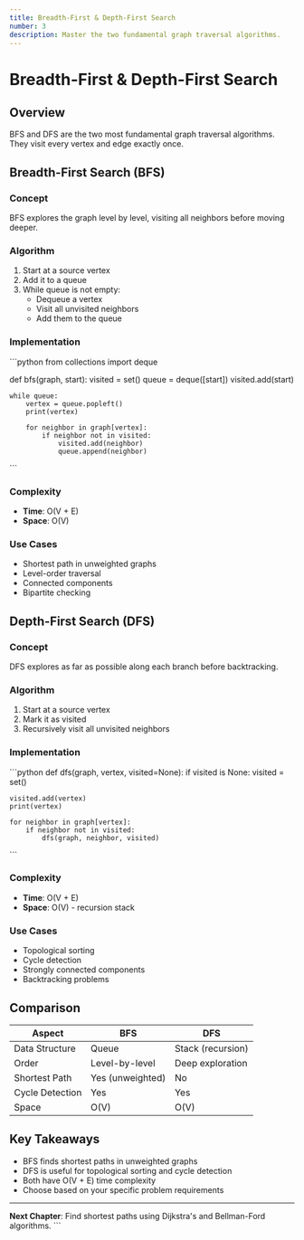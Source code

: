 ```yaml
---
title: Breadth-First & Depth-First Search
number: 3
description: Master the two fundamental graph traversal algorithms.
---
```


# Breadth-First & Depth-First Search

## Overview

BFS and DFS are the two most fundamental graph traversal algorithms. They visit every vertex and edge exactly once.

## Breadth-First Search (BFS)

### Concept

BFS explores the graph level by level, visiting all neighbors before moving deeper.

### Algorithm

1. Start at a source vertex
2. Add it to a queue
3. While queue is not empty:
   - Dequeue a vertex
   - Visit all unvisited neighbors
   - Add them to the queue

### Implementation

\`\`\`python
from collections import deque

def bfs(graph, start):
    visited = set()
    queue = deque([start])
    visited.add(start)
    
    while queue:
        vertex = queue.popleft()
        print(vertex)
        
        for neighbor in graph[vertex]:
            if neighbor not in visited:
                visited.add(neighbor)
                queue.append(neighbor)
\`\`\`

### Complexity
- **Time**: O(V + E)
- **Space**: O(V)

### Use Cases
- Shortest path in unweighted graphs
- Level-order traversal
- Connected components
- Bipartite checking

## Depth-First Search (DFS)

### Concept

DFS explores as far as possible along each branch before backtracking.

### Algorithm

1. Start at a source vertex
2. Mark it as visited
3. Recursively visit all unvisited neighbors

### Implementation

\`\`\`python
def dfs(graph, vertex, visited=None):
    if visited is None:
        visited = set()
    
    visited.add(vertex)
    print(vertex)
    
    for neighbor in graph[vertex]:
        if neighbor not in visited:
            dfs(graph, neighbor, visited)
\`\`\`

### Complexity
- **Time**: O(V + E)
- **Space**: O(V) - recursion stack

### Use Cases
- Topological sorting
- Cycle detection
- Strongly connected components
- Backtracking problems

## Comparison

| Aspect | BFS | DFS |
|---|---|---|
| Data Structure | Queue | Stack (recursion) |
| Order | Level-by-level | Deep exploration |
| Shortest Path | Yes (unweighted) | No |
| Cycle Detection | Yes | Yes |
| Space | O(V) | O(V) |

## Key Takeaways

- BFS finds shortest paths in unweighted graphs
- DFS is useful for topological sorting and cycle detection
- Both have O(V + E) time complexity
- Choose based on your specific problem requirements

---

**Next Chapter**: Find shortest paths using Dijkstra's and Bellman-Ford algorithms.
\`\`\`

```tsx file="" isHidden
